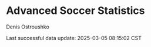 # Advanced Soccer Statistics
Denis Ostroushko

<!-- gfm -->

Last successful data update: 2025-03-05 08:15:02 CST
